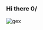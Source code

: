 ### Hi there 0/
![gex](https://github.com/iisakov/iisakov/assets/59264679/e2d6995c-cba6-4759-8a39-06f1beb7a642)
